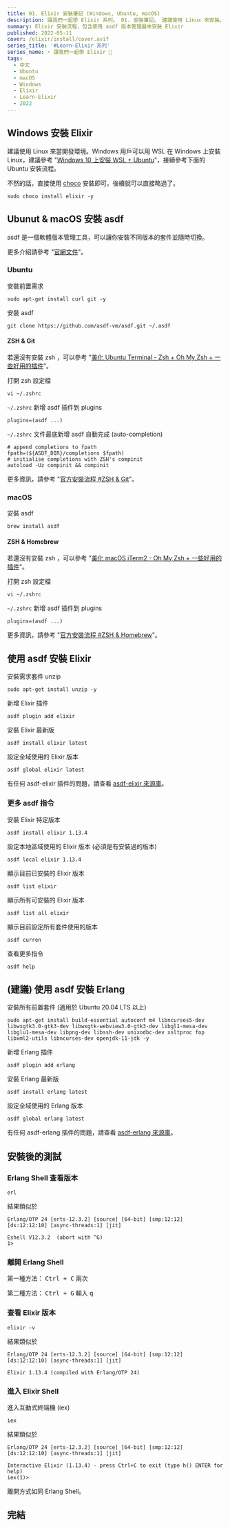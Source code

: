 ```yaml
---
title: 01. Elixir 安裝筆記 (Windows, Ubuntu, macOS)
description: 讓我們一起學 Elixir 系列。 01. 安裝筆記。 建議使用 Linux 來安裝。本篇文章主要紀錄在 Windows 與 Ubuntu 上安裝 Elixir 的流程，包含使用 asdf 版本管理器來安裝。
summary: Elixir 安裝流程，包含使用 asdf 版本管理器來安裝 Elixir
published: 2022-05-11
cover: /elixir/install/cover.avif
series_title: '#Learn-Elixir 系列'
series_name: ⚡ 讓我們一起學 Elixir 🧪
tags:
  - 中文
  - Ubuntu
  - macOS
  - Windows
  - Elixir
  - Learn-Elixir
  - 2022
---
```


## Windows 安裝 Elixir

建議使用 Linux 來當開發環境。Windows 用戶可以用 WSL 在 Windows 上安裝 Linux，建議參考 "[Windows 10 上安裝 WSL + Ubuntu](/dev-env/wsl/ubuntu)"，接續參考下面的 Ubuntu 安裝流程。

不然的話，直接使用 [choco](https://community.chocolatey.org/packages/Elixir) 安裝即可。後續就可以直接略過了。

```shell
sudo choco install elixir -y
```

## Ubunut & macOS 安裝 asdf

asdf 是一個軟體版本管理工具，可以讓你安裝不同版本的套件並隨時切換。

更多介紹請參考 "[官網文件](https://asdf-vm.com/guide/introduction.html)"。

### Ubuntu

安裝前置需求

```shell
sudo apt-get install curl git -y
```

安裝 asdf

```shell
git clone https://github.com/asdf-vm/asdf.git ~/.asdf
```

#### ZSH & Git

若還沒有安裝 zsh ，可以參考 "[美化 Ubuntu Terminal - Zsh + Oh My Zsh + 一些好用的插件](/dev-env/ubuntu/oh-my-zsh)"。

打開 zsh 設定檔

```shell
vi ~/.zshrc
```

`~/.zshrc` 新增 asdf 插件到 plugins

```shell title="~/.zshrc"
plugins=(asdf ...)
```

`~/.zshrc` 文件最底新增 asdf 自動完成 (auto-completion)

```shell title="~/.zshrc"
# append completions to fpath
fpath=(${ASDF_DIR}/completions $fpath)
# initialise completions with ZSH's compinit
autoload -Uz compinit && compinit
```

更多資訊，請參考 "[官方安裝流程 #ZSH & Git](https://asdf-vm.com/guide/getting-started.html#_3-install-asdf)"。

### macOS

安裝 asdf

```shell
brew install asdf
```
#### ZSH & Homebrew

若還沒有安裝 zsh ，可以參考 "[美化 macOS iTerm2 - Oh My Zsh + 一些好用的插件](/dev-env/macos/oh-my-zsh)"。

打開 zsh 設定檔

```shell
vi ~/.zshrc
```

`~/.zshrc` 新增 asdf 插件到 plugins

```shell title="~/.zshrc"
plugins=(asdf ...)
```

更多資訊，請參考 "[官方安裝流程 #ZSH & Homebrew](https://asdf-vm.com/guide/getting-started.html#_3-install-asdf)"。

## 使用 asdf 安裝 Elixir

安裝需求套件 unzip

```shell
sudo apt-get install unzip -y
```

新增 Elixir 插件

```shell
asdf plugin add elixir
```

安裝 Elixir 最新版

```shell
asdf install elixir latest
```

設定全域使用的 Elixir 版本

```shell
asdf global elixir latest
```

有任何 asdf-elixir 插件的問題，請查看 [asdf-elixir 來源庫](https://github.com/asdf-vm/asdf-elixir)。

### 更多 asdf 指令

安裝 Elixir 特定版本

```shell
asdf install elixir 1.13.4
```

設定本地區域使用的 Elixir 版本
(必須是有安裝過的版本)

```shell
asdf local elixir 1.13.4
```

顯示目前已安裝的 Elixir 版本

```shell
asdf list elixir
```

顯示所有可安裝的 Elixir 版本

```shell
asdf list all elixir
```

顯示目前設定所有套件使用的版本

```shell
asdf curren
```

查看更多指令

```shell
asdf help
```

## (建議) 使用 asdf 安裝 Erlang

安裝所有前置套件 (適用於 Ubuntu 20.04 LTS 以上)

```shell
sudo apt-get install build-essential autoconf m4 libncurses5-dev libwxgtk3.0-gtk3-dev libwxgtk-webview3.0-gtk3-dev libgl1-mesa-dev libglu1-mesa-dev libpng-dev libssh-dev unixodbc-dev xsltproc fop libxml2-utils libncurses-dev openjdk-11-jdk -y
```

新增 Erlang 插件

```shell
asdf plugin add erlang
```

安裝 Erlang 最新版

```shell
asdf install erlang latest
```

設定全域使用的 Erlang 版本

```shell
asdf global erlang latest
```

有任何 asdf-erlang 插件的問題，請查看 [asdf-erlang 來源庫](https://github.com/asdf-vm/asdf-erlang)。

## 安裝後的測試

### Erlang Shell 查看版本

```shell
erl
```

結果類似於

```shell
Erlang/OTP 24 [erts-12.3.2] [source] [64-bit] [smp:12:12] [ds:12:12:10] [async-threads:1] [jit]

Eshell V12.3.2  (abort with ^G)
1>
```

### 離開 Erlang Shell

第一種方法： <kbd>Ctrl + C</kbd> 兩次

第二種方法： <kbd>Ctrl + G</kbd> 輸入 <kbd>q</kbd>

### 查看 Elixir 版本

```shell
elixir -v
```

結果類似於

```shell
Erlang/OTP 24 [erts-12.3.2] [source] [64-bit] [smp:12:12] [ds:12:12:10] [async-threads:1] [jit]

Elixir 1.13.4 (compiled with Erlang/OTP 24)
```

### 進入 Elixir Shell

進入互動式終端機 (iex)

```shell
iex
```

結果類似於

```shell
Erlang/OTP 24 [erts-12.3.2] [source] [64-bit] [smp:12:12] [ds:12:12:10] [async-threads:1] [jit]

Interactive Elixir (1.13.4) - press Ctrl+C to exit (type h() ENTER for help)
iex(1)>
```

離開方式如同 Erlang Shell。

## 完結
